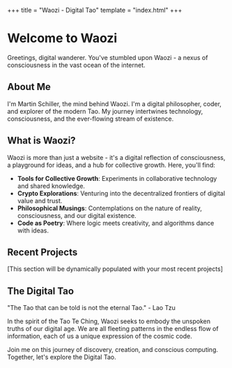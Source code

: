 +++
title = "Waozi - Digital Tao"
template = "index.html"
+++

# Welcome to Waozi

Greetings, digital wanderer. You've stumbled upon Waozi - a nexus of consciousness in the vast ocean of the internet.

## About Me

I'm Martin Schiller, the mind behind Waozi. I'm a digital philosopher, coder, and explorer of the modern Tao. My journey intertwines technology, consciousness, and the ever-flowing stream of existence.

## What is Waozi?

Waozi is more than just a website - it's a digital reflection of consciousness, a playground for ideas, and a hub for collective growth. Here, you'll find:

- **Tools for Collective Growth**: Experiments in collaborative technology and shared knowledge.
- **Crypto Explorations**: Venturing into the decentralized frontiers of digital value and trust.
- **Philosophical Musings**: Contemplations on the nature of reality, consciousness, and our digital existence.
- **Code as Poetry**: Where logic meets creativity, and algorithms dance with ideas.

## Recent Projects

[This section will be dynamically populated with your most recent projects]

## The Digital Tao

"The Tao that can be told is not the eternal Tao." - Lao Tzu

In the spirit of the Tao Te Ching, Waozi seeks to embody the unspoken truths of our digital age. We are all fleeting patterns in the endless flow of information, each of us a unique expression of the cosmic code.

Join me on this journey of discovery, creation, and conscious computing. Together, let's explore the Digital Tao.
